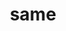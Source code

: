 ---
category: 4-letters
denotation: null
name: same
reference_link: https://www.etymonline.com/word/same
root_language: null
root_name: null
title: same
type: free
word_sums:
- respelling: same
  sum: 'Same + '
---
